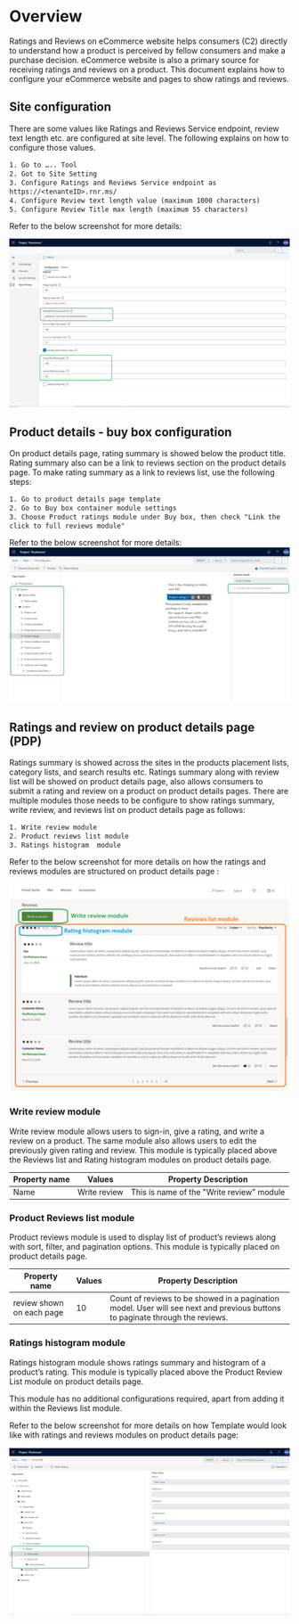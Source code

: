 # Overview
Ratings and Reviews on eCommerce website helps consumers (C2) directly to understand how a product is perceived by fellow consumers and make a purchase decision. eCommerce website is also a primary source for receiving ratings and reviews on a product. This document explains how to configure your eCommerce website and pages to show ratings and reviews.

## Site configuration  

There are some values like Ratings and Reviews Service endpoint, review text length etc. are configured at site level. The following explains on how to configure those values. 

	1. Go to ….. Tool
	2. Got to Site Setting 
	3. Configure Ratings and Reviews Service endpoint as https://<tenanteID>.rnr.ms/
	4. Configure Review text length value (maximum 1000 characters) 
	5. Configure Review Title max length (maximum 55 characters) 

Refer to the below screenshot for more details:

![eCommerce site settings - Ratings and Reviews ](media/rnr-eCommerce-site-appsettings.png)



## Product details - buy box configuration  

On product details page, rating summary is showed below the product title. Rating summary also can be a link to reviews section on the product details page. To make rating summary as a link to reviews list, use the following steps:  

	1. Go to product details page template 
	2. Go to Buy box container module settings
	3. Choose Product ratings module under Buy box, then check "Link the click to full reviews module"
	

Refer to the below screenshot for more details:
![eCommerce site settings - Ratings and Reviews ](media/rnr-eCommerce-buy-box-rating-summary.png)

## Ratings and review on product details page (PDP) 

Ratings summary is showed across the sites in the products placement lists, category lists, and search results etc. Ratings summary along with review list will be showed on product details page, also allows consumers to submit a rating and review on a product on product details pages.  There are multiple modules those needs to be configure to show ratings summary, write review, and reviews list on product details page as follows:

	1. Write review module 
	2. Product reviews list module 
	3. Ratings histogram  module 

Refer to the below screenshot for more details on how the ratings and reviews modules are structured on product details page :

![eCommerce site settings - Ratings and Reviews ](media/rnr-eCommerce-pdp-reviews-modules_design.png)

### Write review module 
Write review module allows users to sign-in, give a rating, and write a review on a product. The same module also allows users to edit the previously given rating and review.  This module is typically placed above the Reviews list and Rating histogram modules on product details page.



| Property name     | Values                                                       | Property Description                                         |
| ----------------- | ------------------------------------------------------------ | ------------------------------------------------------------ |
| Name             | Write review                                                   | This is name of the "Write review" module|


### Product Reviews list module 
Product reviews module is used to display list of product’s reviews along with sort, filter, and pagination options. This module is typically placed on product details page.



| Property name     | Values                                                       | Property Description                                         |
| ----------------- | ------------------------------------------------------------ | ------------------------------------------------------------ |
| review shown on each page             | 10                                                   | Count of reviews to be showed in a pagination model. User will see next and previous buttons to paginate through the reviews. |




### Ratings histogram module 
Ratings histogram module shows ratings summary and histogram of a product’s rating. This module is typically placed above the Product Review List module on product details page.

This module has no additional configurations required, apart from adding it within the Reviews list module. 


Refer to the below screenshot for more details on how Template would look like with ratings and reviews modules on product details page:

![eCommerce site settings - Ratings and Reviews ](media/rnr-eCommerce-pdp-reviews-modules.png)

